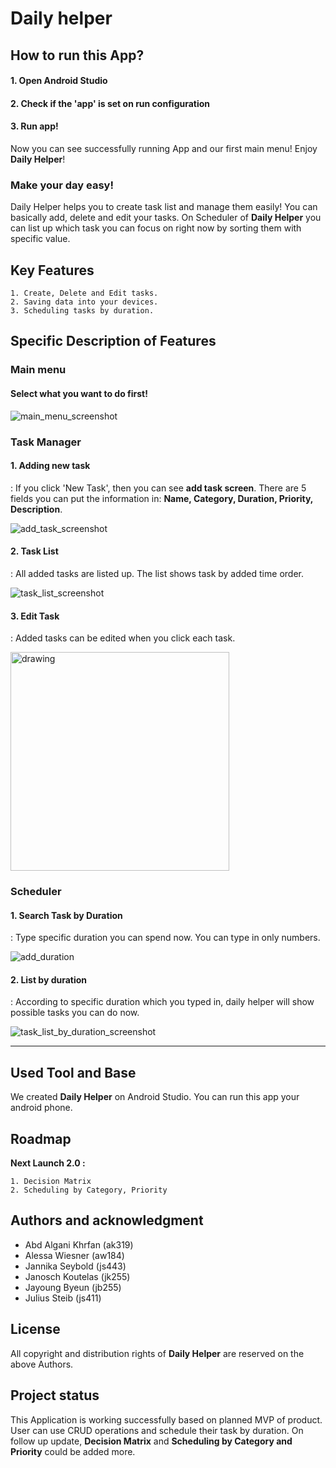 # Daily helper
## How to run this App?

#### 1. Open Android Studio
#### 2. Check if the 'app' is set on run configuration
#### 3. Run app!

Now you can see successfully running App and our first main menu!
Enjoy <strong>Daily Helper</strong>!

### Make your day easy!
Daily Helper helps you to create task list and manage them easily!
You can basically add, delete and edit your tasks.
On Scheduler of <strong>Daily Helper</strong> you can list up which task you can focus on right now by sorting them with specific value.

## Key Features
```
1. Create, Delete and Edit tasks.
2. Saving data into your devices.
3. Scheduling tasks by duration.
```

## Specific Description of Features

### Main menu

#### Select what you want to do first!
![main_menu_screenshot](/app/src/main/res/drawable/main_menu_screenshot.png)

### Task Manager
#### 1. Adding new task
: If you click 'New Task', then you can see <strong>add task screen</strong>. There are 5 fields you can put the information in: <strong>Name, Category, Duration, Priority, Description</strong>.

![add_task_screenshot](/app/src/main/res/drawable/add_task_screenshot.png)

#### 2. Task List
: All added tasks are listed up. The list shows task by added time order.

![task_list_screenshot](/app/src/main/res/drawable/task_list_screenshot.png)

#### 3. Edit Task
: Added tasks can be edited when you click each task.

<img src="/app/src/main/res/drawable/edit_task_screenshot.png" alt=drawing width="350">


### Scheduler
#### 1. Search Task by Duration
: Type specific duration you can spend now. You can type in only numbers.

![add_duration](/app/src/main/res/drawable/add_duration_screenshot.png)

#### 2. List by duration
: According to specific duration which you typed in, daily helper will show possible tasks you can do now.

![task_list_by_duration_screenshot](/app/src/main/res/drawable/task_list_by_duration_screenshot.png)


***
## Used Tool and Base
We created <strong>Daily Helper</strong> on Android Studio. You can run this app your android phone.

## Roadmap

<strong> Next Launch 2.0 :</strong>
```
1. Decision Matrix
2. Scheduling by Category, Priority
```

## Authors and acknowledgment
- Abd Algani Khrfan (ak319)
- Alessa Wiesner (aw184)
- Jannika Seybold (js443)
- Janosch Koutelas (jk255)
- Jayoung Byeun (jb255)
- Julius Steib (js411)

## License
All copyright and distribution rights of <strong>Daily Helper</strong> are reserved on the above Authors.

## Project status
This Application is working successfully based on planned MVP of product. User can use CRUD operations and schedule their task by duration. On follow up update, <strong>Decision Matrix</strong> and <strong>Scheduling by Category and Priority</strong> could be added more.

